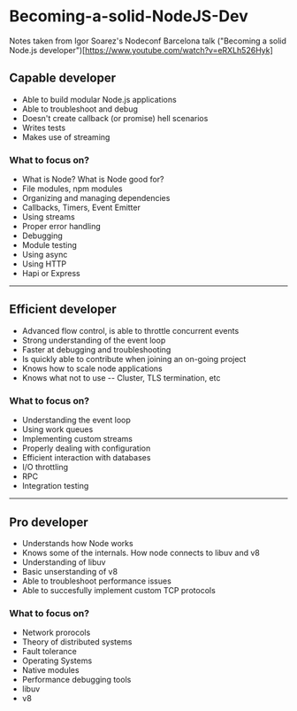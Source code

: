 # Becoming-a-solid-NodeJS-Dev
Notes taken from Igor Soarez's Nodeconf Barcelona talk ("Becoming a solid Node.js developer")[https://www.youtube.com/watch?v=eRXLh526Hyk]

## Capable developer
- Able to build modular Node.js applications
- Able to troubleshoot and debug
- Doesn't create callback (or promise) hell scenarios
- Writes tests
- Makes use of streaming

### What to focus on?
- What is Node? What is Node good for?
- File modules, npm modules
- Organizing and managing dependencies
- Callbacks, Timers, Event Emitter
- Using streams
- Proper error handling
- Debugging
- Module testing
- Using async
- Using HTTP
- Hapi or Express
---

## Efficient developer
- Advanced flow control, is able to throttle concurrent events
- Strong understanding of the event loop
- Faster at debugging and troubleshooting
- Is quickly able to contribute when joining an on-going project
- Knows how to scale node applications
- Knows what not to use -- Cluster, TLS termination, etc

### What to focus on?
- Understanding the event loop
- Using work queues
- Implementing custom streams
- Properly dealing with configuration
- Efficient interaction with databases
- I/O throttling
- RPC
- Integration testing
---

## Pro developer
- Understands how Node works
- Knows some of the internals. How node connects to libuv and v8
- Understanding of libuv
- Basic unserstanding of v8
- Able to troubleshoot performance issues
- Able to succesfully implement custom TCP protocols

### What to focus on?
- Network prorocols
- Theory of distributed systems
- Fault tolerance
- Operating Systems
- Native modules
- Performance debugging tools
- libuv
- v8
